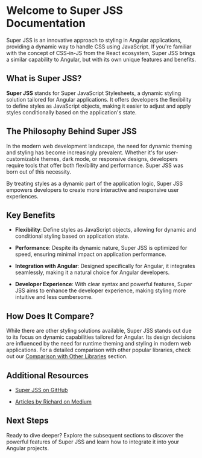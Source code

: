 # Welcome to Super JSS Documentation

Super JSS is an innovative approach to styling in Angular applications, providing a dynamic way to handle CSS using JavaScript. If you're familiar with the concept of CSS-in-JS from the React ecosystem, Super JSS brings a similar capability to Angular, but with its own unique features and benefits.

## What is Super JSS?

**Super JSS** stands for Super JavaScript Stylesheets, a dynamic styling solution tailored for Angular applications. It offers developers the flexibility to define styles as JavaScript objects, making it easier to adjust and apply styles conditionally based on the application's state.

## The Philosophy Behind Super JSS

In the modern web development landscape, the need for dynamic theming and styling has become increasingly prevalent. Whether it's for user-customizable themes, dark mode, or responsive designs, developers require tools that offer both flexibility and performance. Super JSS was born out of this necessity.

By treating styles as a dynamic part of the application logic, Super JSS empowers developers to create more interactive and responsive user experiences.

## Key Benefits

- **Flexibility**: Define styles as JavaScript objects, allowing for dynamic and conditional styling based on application state.

- **Performance**: Despite its dynamic nature, Super JSS is optimized for speed, ensuring minimal impact on application performance.

- **Integration with Angular**: Designed specifically for Angular, it integrates seamlessly, making it a natural choice for Angular developers.

- **Developer Experience**: With clear syntax and powerful features, Super JSS aims to enhance the developer experience, making styling more intuitive and less cumbersome.

## How Does It Compare?

While there are other styling solutions available, Super JSS stands out due to its focus on dynamic capabilities tailored for Angular. Its design decisions are influenced by the need for runtime theming and styling in modern web applications. For a detailed comparison with other popular libraries, check out our [Comparison with Other Libraries](comparison.md) section.

## Additional Resources

- [Super JSS on GitHub](https://github.com/rsantoyo-dev/super-jss)

- [Articles by Richard on Medium](https://medium.com/@viejorichard)

## Next Steps

Ready to dive deeper? Explore the subsequent sections to discover the powerful features of Super JSS and learn how to integrate it into your Angular projects.

